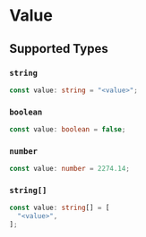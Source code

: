# Value


## Supported Types

### `string`

```typescript
const value: string = "<value>";
```

### `boolean`

```typescript
const value: boolean = false;
```

### `number`

```typescript
const value: number = 2274.14;
```

### `string[]`

```typescript
const value: string[] = [
  "<value>",
];
```

